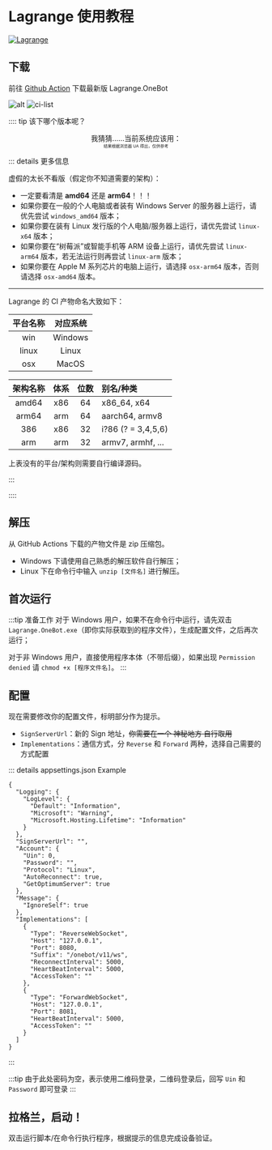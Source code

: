 # Lagrange 使用教程

[![Lagrange](https://img.shields.io/badge/Github-black?logo=Github)](https://github.com/LagrangeDev/Lagrange.Core)

## 下载

前往 [Github Action](https://github.com/LagrangeDev/Lagrange.Core/actions) 下载最新版 Lagrange.OneBot

![alt](/images/before/lagrange.webp)
![ci-list](/images/before/lagrange_ci_list.webp)

:::: tip 该下哪个版本呢？

<div align="center">我猜猜……当前系统应该用：</div>

<NameByPlatform />

<div align="center" style="font-size: 8px">结果根据浏览器 UA 得出，仅供参考</div>

::: details 更多信息

<curtain>虚假的</curtain>太长不看版（假定你不知道需要的架构）：

- 一定要看清是 **amd64** 还是 **arm64**！！！
- 如果你要在一般的个人电脑或者装有 Windows Server 的服务器上运行，请优先尝试 `windows_amd64` 版本；
- 如果你要在装有 Linux 发行版的个人电脑/服务器上运行，请优先尝试 `linux-x64` 版本；
- 如果你要在“树莓派”或智能手机等 ARM 设备上运行，请优先尝试 `linux-arm64` 版本，若无法运行则再尝试 `linux-arm` 版本；
- 如果你要在 Apple M 系列芯片的电脑上运行，请选择 `osx-arm64` 版本，否则请选择 `osx-amd64` 版本。

----

Lagrange 的 CI 产物命名大致如下：

| 平台名称 | 对应系统 |
| :------: | :------: |
| win | Windows  |
|  linux   |  Linux   |
|  osx  |  MacOS   |

| 架构名称 | 体系 | 位数 | 别名/种类          |
| :------: | :--: | :--: | :----------------- |
|  amd64   | x86  |  64  | x86_64, x64        |
|  arm64   | arm  |  64  | aarch64, armv8     |
|   386    | x86  |  32  | i?86 (? = 3,4,5,6) |
|   arm    | arm  |  32  | armv7, armhf, ...  |

上表没有的平台/架构则需要自行编译源码。

:::

::::

## 解压

从 GitHub Actions 下载的产物文件是 zip 压缩包。

- Windows 下请使用自己熟悉的解压软件自行解压；
- Linux 下在命令行中输入 `unzip [文件名]` 进行解压。

## 首次运行

:::tip 准备工作
对于 Windows 用户，如果不在命令行中运行，请先双击 `Lagrange.OneBot.exe`（即你实际获取到的程序文件），生成配置文件，之后再次运行；

对于非 Windows 用户，直接使用程序本体（不带后缀），如果出现 `Permission denied` 请 `chmod +x [程序文件名]`。
:::

## 配置

现在需要修改你的配置文件，标明部分作为提示。

- `SignServerUrl`：新的 Sign 地址，~~你需要在一个 神秘地方 自行取用~~
- `Implementations`：通信方式，分 `Reverse` 和 `Forward` 两种，选择自己需要的方式配置

::: details appsettings.json Example

```json{9,20}
{
  "Logging": {
    "LogLevel": {
      "Default": "Information",
      "Microsoft": "Warning",
      "Microsoft.Hosting.Lifetime": "Information"
    }
  },
  "SignServerUrl": "",
  "Account": {
    "Uin": 0,
    "Password": "",
    "Protocol": "Linux",
    "AutoReconnect": true,
    "GetOptimumServer": true
  },
  "Message": {
    "IgnoreSelf": true
  },
  "Implementations": [
    {
      "Type": "ReverseWebSocket",
      "Host": "127.0.0.1",
      "Port": 8080,
      "Suffix": "/onebot/v11/ws",
      "ReconnectInterval": 5000,
      "HeartBeatInterval": 5000,
      "AccessToken": ""
    },
    {
      "Type": "ForwardWebSocket",
      "Host": "127.0.0.1",
      "Port": 8081,
      "HeartBeatInterval": 5000,
      "AccessToken": ""
    }
  ]
}
```

:::

:::tip
由于此处密码为空，表示使用二维码登录，二维码登录后，回写 `Uin` 和 `Password` 即可登录
:::

## 拉格兰，启动！

双击运行脚本/在命令行执行程序，根据提示的信息完成设备验证。
